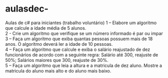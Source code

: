 # aulasdec-
Aulas de c# para iniciantes (trabalho voluntário)
1 – Elabore um algoritmo que calcule a idade média de 5 alunos.  
2 - Crie um algoritmo que verifique se um número informado é par ou impar  
3 – Faça um algoritmo que exiba quantas pessoas possuem mais de 18 anos. O algoritmo deverá ler a idade de 10 pessoas.  
4 – Faça um algoritmo que calcule e exiba o salário reajustado de dez funcionários de acordo com a seguinte regra: Salário até 300, reajuste de 50%; Salários maiores que 300, reajuste de 30%.  
5 – Faça um algoritmo que leia a altura e a matricula de dez aluno. Mostre a matricula do aluno mais alto e do aluno mais baixo.  
